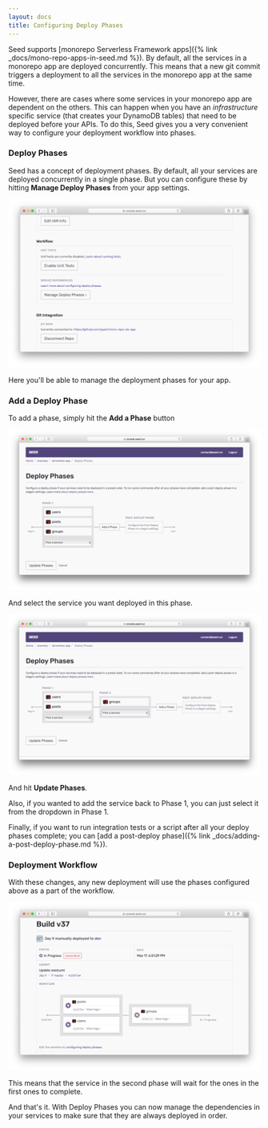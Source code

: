 ```yaml
---
layout: docs
title: Configuring Deploy Phases
---
```


Seed supports [monorepo Serverless Framework apps]({% link _docs/mono-repo-apps-in-seed.md %}). By default, all the services in a monorepo app are deployed concurrently. This means that a new git commit triggers a deployment to all the services in the monorepo app at the same time.

However, there are cases where some services in your monorepo app are dependent on the others. This can happen when you have an _infrastructure_ specific service (that creates your DynamoDB tables) that need to be deployed before your APIs. To do this, Seed gives you a very convenient way to configure your deployment workflow into phases.

### Deploy Phases

Seed has a concept of deployment phases. By default, all your services are deployed concurrently in a single phase. But you can configure these by hitting **Manage Deploy Phases** from your app settings.

![Click Manage Deploy Phases Button](/assets/docs/configuring-deploy-phases/click-manage-deploy-phases-button.png)

Here you'll be able to manage the deployment phases for your app.

### Add a Deploy Phase

To add a phase, simply hit the **Add a Phase** button

![Click Add a Phases Button](/assets/docs/configuring-deploy-phases/click-add-a-phase-button.png)

And select the service you want deployed in this phase.

![Pick a Service](/assets/docs/configuring-deploy-phases/pick-a-service.png)

And hit **Update Phases**.

Also, if you wanted to add the service back to Phase 1, you can just select it from the dropdown in Phase 1. 

Finally, if you want to run integration tests or a script after all your deploy phases complete; you can [add a post-deploy phase]({% link _docs/adding-a-post-deploy-phase.md %}).

### Deployment Workflow

With these changes, any new deployment will use the phases configured above as a part of the workflow.

![Deployment workflow](/assets/docs/configuring-deploy-phases/deployment-workflow.png)

This means that the service in the second phase will wait for the ones in the first ones to complete.

And that's it. With Deploy Phases you can now manage the dependencies in your services to make sure that they are always deployed in order.
